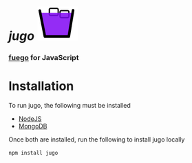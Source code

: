 # *jugo* ![jugo](/resources/jugo.png)

### [fuego](https://github.com/niemanlab/openfuego) for JavaScript

# Installation

To run jugo, the following must be installed

- [NodeJS](http://nodejs.org/)
- [MongoDB](http://www.mongodb.org/)

Once both are installed, run the following to install jugo locally

```shell
npm install jugo
```

